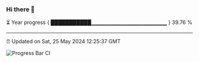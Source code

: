 ### Hi there 👋

⏳ Year progress { ███████████▁▁▁▁▁▁▁▁▁▁▁▁▁▁▁▁▁▁▁ } 39.76 %

---

⏰ Updated on Sat, 25 May 2024 12:25:37 GMT

![Progress Bar CI](https://github.com/liununu/liununu/workflows/Progress%20Bar%20CI/badge.svg)
